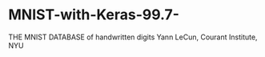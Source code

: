 # MNIST-with-Keras-99.7-
THE MNIST DATABASE  of handwritten digits Yann LeCun, Courant Institute, NYU
